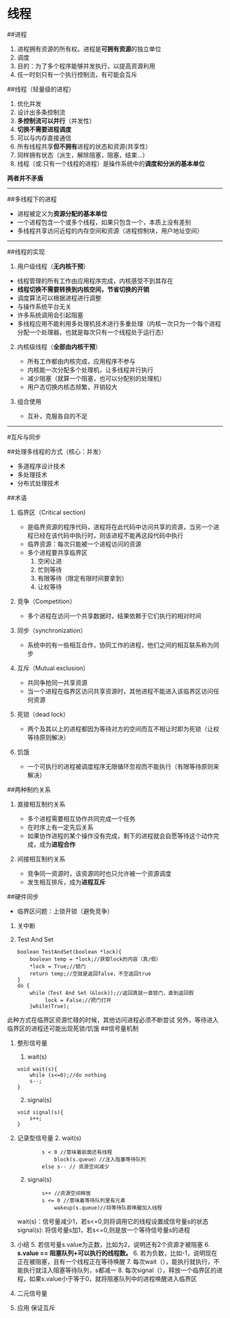 ﻿
# 线程

##进程
1. 进程拥有资源的所有权。进程是**可拥有资源**的独立单位
2. 调度
3. 目的：为了多个程序能够并发执行，以提高资源利用
4. 任一时刻只有一个执行控制流，有可能会互斥

##线程（轻量级的进程）
1. 优化并发
2. 设计出多条控制流
3. **多控制流可以并行**（并发性）
4. **切换不需要进程调度**
5. 可以与内存直接通信
6. 所有线程共享**但不拥有**进程的状态和资源(共享性）
7. 同样拥有状态（派生，解除阻塞，阻塞，结束...）
8. 线程（或:只有一个线程的进程）是操作系统中的**调度和分派的基本单位**

**两者并不矛盾**

---
##多线程下的进程
- 进程被定义为**资源分配的基本单位**
- 一个进程包含一个或多个线程，如果只包含一个，本质上没有差别
- 多线程共享访问近程的内存空间和资源（进程控制块，用户地址空间）

---
##线程的实现
1. 用户级线程（**无内核干预**）
- 线程管理的所有工作由应用程序完成，内核感受不到其存在
- **线程切换不需要转换到内核空间，节省切换的开销**
- 调度算法可以根据进程进行调整
- 与操作系统平台无关
- 许多系统调用会引起阻塞
- 多线程应用不能利用多处理机技术进行多重处理（内核一次只为一个每个进程分配一个处理器，也就是每次只有一个线程处于运行态）

2. 内核级线程（**全部由内核干预**）
    - 所有工作都由内核完成，应用程序不参与
    - 内核能一次分配多个处理机，让多线程并行执行
    - 减少阻塞（就算一个阻塞，也可以分配别的处理机）
    - 用户态切换内核态频繁，开销较大

3. 组合使用
    - 互补，克服各自的不足

---
#互斥与同步
   
##处理多线程的方式（核心：并发）
- 多道程序设计技术
- 多处理技术
- 分布式处理技术

##术语
1. 临界区（Critical section)
    - 是临界资源的程序代码，进程将在此代码中访问共享的资源，当另一个进程已经在该代码中执行时，则该进程不能再这段代码中执行
    - 临界资源：每次只能被一个进程访问的资源
    - 多个进程要共享临界区
        1. 空闲让进
        2. 忙则等待
        3. 有限等待（限定有限时间要拿到）
        4. 让权等待
2. 竞争（Competition）
    - 多个进程在访问一个共享数据时，结果依赖于它们执行的相对时间
3. 同步（synchronization）
    - 系统中的有一些相互合作，协同工作的进程，他们之间的相互联系称为同步
4. 互斥（Mutual exclusion）
    - 共同争抢同一共享资源
    - 当一个进程在临界区访问共享资源时，其他进程不能进入该临界区访问任何资源

5. 死锁（dead lock）
    - 两个及其以上的进程都因为等待对方的空间而互不相让时即为死锁（让权等待原则解决）
6. 饥饿
    - 一个可执行的进程被调度程序无限循环忽视而不能执行（有限等待原则来解决）

##两种制约关系
1. 直接相互制约关系
    - 多个进程需要相互协作共同完成一个任务
    - 在时序上有一定先后关系
    - 如果协作进程的某个操作没有完成，剩下的进程就会自愿等待这个动作完成，成为**进程合作**

2. 间接相互制约关系
    - 竞争同一资源时，该资源同时也只允许被一个资源调度
    - 发生相互排斥，成为**进程互斥**

##硬件同步
- 临界区问题：上锁开锁（避免竞争）
1. 关中断
2. Test And Set

    ```
    boolean TestAndSet(boolean *lock){
        boolean temp = *lock;//获取lock的内容（真/假）
        *lock = True;//锁门
        return temp;//空就是返回false，不空返回true
    }
    do {
        while（Test And Set（&lock));//返回真就一直锁门，直到返回假
             lock = False;//把门打开
        }while(True);
    ```
此种方式在临界区资源忙碌的时候，其他访问进程必须不断尝试
另外，等待进入临界区的进程还可能出现死锁/饥饿
##信号量机制
1. 整形信号量
    1. wait(s)
    ```
    void wait(s){
        while (s<=0);//do nothing
        s--;
    }
    
    ```
    2. signal(s)
    ```
    void signal(s){
        s++;
    }
    ```
1. 记录型信号量
    2. wait(s)
    ```
            s < 0 //意味着前面还有线程
                block(s.queue）//注入阻塞等待队列
            else s-- // 资源空间减少
    ```
    2. signal(s)
    ```
            s++ //资源空间释放
            s <= 0 //意味着等待队列里有元素
                wakeup(s.queue)//将等待队首唤醒加入线程
    ```
    wait(s)：信号量减少1，若s<=0,则将调用它的线程设置成信号量s的状态
    signal(s): 将信号量s加1，若s<=0,则是放一个等待信号量s的进程

4. 小结
    5. 若信号量s.value为正数，比如为2，说明还有2个资源才被阻塞
    6. **s.value == 阻塞队列+可以执行的线程数。**
    6. 若为负数，比如-1，说明现在正在被阻塞，且有一个线程正在等待唤醒
    7. 每次wait（），能执行就执行，不能执行就注入阻塞等待队列，s都减一
    8. 每次signal（），释放一个临界区的进程，如果s.value小于等于0，就将阻塞队列中的进程唤醒进入临界区


5. 二元信号量

6. 应用
    保证互斥


    



    

